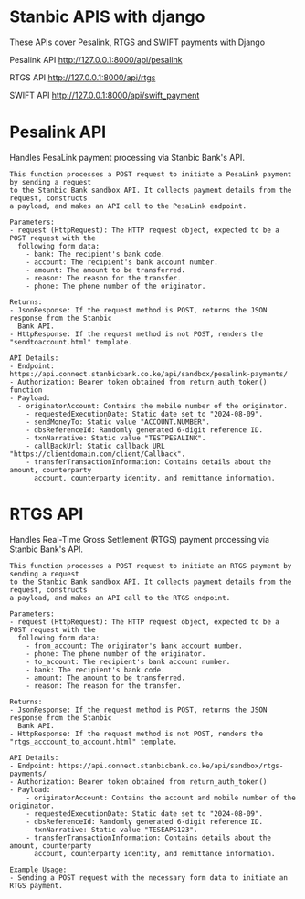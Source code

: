 
# Stanbic APIS with django

These APIs cover Pesalink, RTGS and SWIFT payments with Django

Pesalink API
http://127.0.0.1:8000/api/pesalink

RTGS API
http://127.0.0.1:8000/api/rtgs

SWIFT API
http://127.0.0.1:8000/api/swift_payment

# Pesalink API
Handles PesaLink payment processing via Stanbic Bank's API.

    This function processes a POST request to initiate a PesaLink payment by sending a request 
    to the Stanbic Bank sandbox API. It collects payment details from the request, constructs 
    a payload, and makes an API call to the PesaLink endpoint.

    Parameters:
    - request (HttpRequest): The HTTP request object, expected to be a POST request with the 
      following form data:
        - bank: The recipient's bank code.
        - account: The recipient's bank account number.
        - amount: The amount to be transferred.
        - reason: The reason for the transfer.
        - phone: The phone number of the originator.

    Returns:
    - JsonResponse: If the request method is POST, returns the JSON response from the Stanbic 
      Bank API.
    - HttpResponse: If the request method is not POST, renders the "sendtoaccount.html" template.

    API Details:
    - Endpoint: https://api.connect.stanbicbank.co.ke/api/sandbox/pesalink-payments/
    - Authorization: Bearer token obtained from return_auth_token() function
    - Payload:
      - originatorAccount: Contains the mobile number of the originator.
        - requestedExecutionDate: Static date set to "2024-08-09".
        - sendMoneyTo: Static value "ACCOUNT.NUMBER".
        - dbsReferenceId: Randomly generated 6-digit reference ID.
        - txnNarrative: Static value "TESTPESALINK".
        - callBackUrl: Static callback URL "https://clientdomain.com/client/Callback".
        - transferTransactionInformation: Contains details about the amount, counterparty 
          account, counterparty identity, and remittance information.

# RTGS API
Handles Real-Time Gross Settlement (RTGS) payment processing via Stanbic Bank's API.

    This function processes a POST request to initiate an RTGS payment by sending a request 
    to the Stanbic Bank sandbox API. It collects payment details from the request, constructs 
    a payload, and makes an API call to the RTGS endpoint.

    Parameters:
    - request (HttpRequest): The HTTP request object, expected to be a POST request with the 
      following form data:
        - from_account: The originator's bank account number.
        - phone: The phone number of the originator.
        - to_account: The recipient's bank account number.
        - bank: The recipient's bank code.
        - amount: The amount to be transferred.
        - reason: The reason for the transfer.

    Returns:
    - JsonResponse: If the request method is POST, returns the JSON response from the Stanbic 
      Bank API.
    - HttpResponse: If the request method is not POST, renders the "rtgs_acccount_to_account.html" template.

    API Details:
    - Endpoint: https://api.connect.stanbicbank.co.ke/api/sandbox/rtgs-payments/
    - Authorization: Bearer token obtained from return_auth_token()
    - Payload:
        - originatorAccount: Contains the account and mobile number of the originator.
        - requestedExecutionDate: Static date set to "2024-08-09".
        - dbsReferenceId: Randomly generated 6-digit reference ID.
        - txnNarrative: Static value "TESEAPS123".
        - transferTransactionInformation: Contains details about the amount, counterparty 
          account, counterparty identity, and remittance information.

    Example Usage:
    - Sending a POST request with the necessary form data to initiate an RTGS payment.
    



